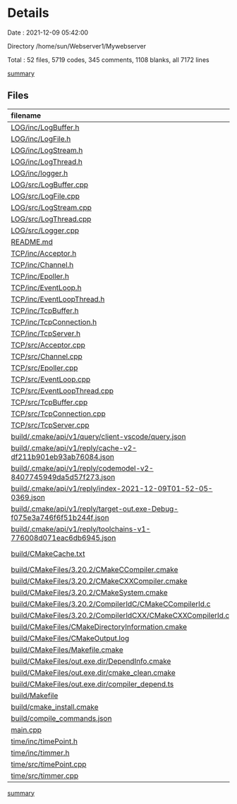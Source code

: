# Details

Date : 2021-12-09 05:42:00

Directory /home/sun/Webserver1/Mywebserver

Total : 52 files,  5719 codes, 345 comments, 1108 blanks, all 7172 lines

[summary](results.md)

## Files
| filename | language | code | comment | blank | total |
| :--- | :--- | ---: | ---: | ---: | ---: |
| [LOG/inc/LogBuffer.h](/LOG/inc/LogBuffer.h) | C++ | 30 | 0 | 14 | 44 |
| [LOG/inc/LogFile.h](/LOG/inc/LogFile.h) | C++ | 26 | 0 | 13 | 39 |
| [LOG/inc/LogStream.h](/LOG/inc/LogStream.h) | C++ | 51 | 0 | 17 | 68 |
| [LOG/inc/LogThread.h](/LOG/inc/LogThread.h) | C++ | 50 | 0 | 36 | 86 |
| [LOG/inc/logger.h](/LOG/inc/logger.h) | C++ | 32 | 0 | 21 | 53 |
| [LOG/src/LogBuffer.cpp](/LOG/src/LogBuffer.cpp) | C++ | 7 | 0 | 10 | 17 |
| [LOG/src/LogFile.cpp](/LOG/src/LogFile.cpp) | C++ | 86 | 5 | 32 | 123 |
| [LOG/src/LogStream.cpp](/LOG/src/LogStream.cpp) | C++ | 111 | 1 | 35 | 147 |
| [LOG/src/LogThread.cpp](/LOG/src/LogThread.cpp) | C++ | 111 | 1 | 31 | 143 |
| [LOG/src/Logger.cpp](/LOG/src/Logger.cpp) | C++ | 59 | 8 | 27 | 94 |
| [README.md](/README.md) | Markdown | 2 | 0 | 1 | 3 |
| [TCP/inc/Acceptor.h](/TCP/inc/Acceptor.h) | C++ | 29 | 2 | 4 | 35 |
| [TCP/inc/Channel.h](/TCP/inc/Channel.h) | C++ | 56 | 4 | 29 | 89 |
| [TCP/inc/Epoller.h](/TCP/inc/Epoller.h) | C++ | 36 | 7 | 17 | 60 |
| [TCP/inc/EventLoop.h](/TCP/inc/EventLoop.h) | C++ | 48 | 10 | 26 | 84 |
| [TCP/inc/EventLoopThread.h](/TCP/inc/EventLoopThread.h) | C++ | 22 | 0 | 9 | 31 |
| [TCP/inc/TcpBuffer.h](/TCP/inc/TcpBuffer.h) | C++ | 19 | 0 | 9 | 28 |
| [TCP/inc/TcpConnection.h](/TCP/inc/TcpConnection.h) | C++ | 52 | 3 | 17 | 72 |
| [TCP/inc/TcpServer.h](/TCP/inc/TcpServer.h) | C++ | 37 | 5 | 9 | 51 |
| [TCP/src/Acceptor.cpp](/TCP/src/Acceptor.cpp) | C++ | 45 | 6 | 5 | 56 |
| [TCP/src/Channel.cpp](/TCP/src/Channel.cpp) | C++ | 39 | 4 | 11 | 54 |
| [TCP/src/Epoller.cpp](/TCP/src/Epoller.cpp) | C++ | 112 | 28 | 14 | 154 |
| [TCP/src/EventLoop.cpp](/TCP/src/EventLoop.cpp) | C++ | 151 | 31 | 37 | 219 |
| [TCP/src/EventLoopThread.cpp](/TCP/src/EventLoopThread.cpp) | C++ | 28 | 1 | 9 | 38 |
| [TCP/src/TcpBuffer.cpp](/TCP/src/TcpBuffer.cpp) | C++ | 43 | 1 | 6 | 50 |
| [TCP/src/TcpConnection.cpp](/TCP/src/TcpConnection.cpp) | C++ | 60 | 4 | 13 | 77 |
| [TCP/src/TcpServer.cpp](/TCP/src/TcpServer.cpp) | C++ | 64 | 6 | 9 | 79 |
| [build/.cmake/api/v1/query/client-vscode/query.json](/build/.cmake/api/v1/query/client-vscode/query.json) | JSON | 1 | 0 | 0 | 1 |
| [build/.cmake/api/v1/reply/cache-v2-df211b901eb93ab76084.json](/build/.cmake/api/v1/reply/cache-v2-df211b901eb93ab76084.json) | JSON | 1,167 | 0 | 1 | 1,168 |
| [build/.cmake/api/v1/reply/codemodel-v2-8407745949da5d57f273.json](/build/.cmake/api/v1/reply/codemodel-v2-8407745949da5d57f273.json) | JSON | 59 | 0 | 1 | 60 |
| [build/.cmake/api/v1/reply/index-2021-12-09T01-52-05-0369.json](/build/.cmake/api/v1/reply/index-2021-12-09T01-52-05-0369.json) | (Read Error) | -1 | 0 | 0 | -1 |
| [build/.cmake/api/v1/reply/target-out.exe-Debug-f075e3a746f6f51b244f.json](/build/.cmake/api/v1/reply/target-out.exe-Debug-f075e3a746f6f51b244f.json) | JSON | 245 | 0 | 1 | 246 |
| [build/.cmake/api/v1/reply/toolchains-v1-776008d071eac6db6945.json](/build/.cmake/api/v1/reply/toolchains-v1-776008d071eac6db6945.json) | JSON | 101 | 0 | 1 | 102 |
| [build/CMakeCache.txt](/build/CMakeCache.txt) | CMake Cache | 303 | 0 | 65 | 368 |
| [build/CMakeFiles/3.20.2/CMakeCCompiler.cmake](/build/CMakeFiles/3.20.2/CMakeCCompiler.cmake) | CMake | 61 | 0 | 18 | 79 |
| [build/CMakeFiles/3.20.2/CMakeCXXCompiler.cmake](/build/CMakeFiles/3.20.2/CMakeCXXCompiler.cmake) | CMake | 72 | 0 | 20 | 92 |
| [build/CMakeFiles/3.20.2/CMakeSystem.cmake](/build/CMakeFiles/3.20.2/CMakeSystem.cmake) | CMake | 10 | 0 | 6 | 16 |
| [build/CMakeFiles/3.20.2/CompilerIdC/CMakeCCompilerId.c](/build/CMakeFiles/3.20.2/CompilerIdC/CMakeCCompilerId.c) | C | 570 | 58 | 125 | 753 |
| [build/CMakeFiles/3.20.2/CompilerIdCXX/CMakeCXXCompilerId.cpp](/build/CMakeFiles/3.20.2/CompilerIdCXX/CMakeCXXCompilerId.cpp) | C++ | 561 | 60 | 123 | 744 |
| [build/CMakeFiles/CMakeDirectoryInformation.cmake](/build/CMakeFiles/CMakeDirectoryInformation.cmake) | CMake | 12 | 0 | 5 | 17 |
| [build/CMakeFiles/CMakeOutput.log](/build/CMakeFiles/CMakeOutput.log) | Log | 379 | 0 | 31 | 410 |
| [build/CMakeFiles/Makefile.cmake](/build/CMakeFiles/Makefile.cmake) | CMake | 42 | 0 | 6 | 48 |
| [build/CMakeFiles/out.exe.dir/DependInfo.cmake](/build/CMakeFiles/out.exe.dir/DependInfo.cmake) | CMake | 29 | 0 | 6 | 35 |
| [build/CMakeFiles/out.exe.dir/cmake_clean.cmake](/build/CMakeFiles/out.exe.dir/cmake_clean.cmake) | CMake | 40 | 0 | 2 | 42 |
| [build/CMakeFiles/out.exe.dir/compiler_depend.ts](/build/CMakeFiles/out.exe.dir/compiler_depend.ts) | TypeScript | 2 | 0 | 1 | 3 |
| [build/Makefile](/build/Makefile) | Makefile | 357 | 93 | 137 | 587 |
| [build/cmake_install.cmake](/build/cmake_install.cmake) | CMake | 46 | 0 | 9 | 55 |
| [build/compile_commands.json](/build/compile_commands.json) | JSON | 82 | 0 | 0 | 82 |
| [main.cpp](/main.cpp) | C++ | 37 | 7 | 13 | 57 |
| [time/inc/timePoint.h](/time/inc/timePoint.h) | C++ | 28 | 0 | 14 | 42 |
| [time/inc/timmer.h](/time/inc/timmer.h) | C++ | 35 | 0 | 22 | 57 |
| [time/src/timePoint.cpp](/time/src/timePoint.cpp) | C++ | 36 | 0 | 23 | 59 |
| [time/src/timmer.cpp](/time/src/timmer.cpp) | C++ | 38 | 0 | 17 | 55 |

[summary](results.md)